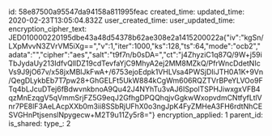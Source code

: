 id: 58e87500a95547da94158a811995feac
created_time: 
updated_time: 2020-02-23T13:05:04.832Z
user_created_time: 
user_updated_time: 
encryption_cipher_text: JED010000220195dbe43a48d54378b62ae308e2a1415200022a{"iv":"kgSn/LXpMvvN3ZVrVM5iXg==","v":1,"iter":1000,"ks":128,"ts":64,"mode":"ocb2","adata":"","cipher":"aes","salt":"t9f7n/b0sDA=","ct":"j4ZhyziC1q87Q/9W+j59iTbJydaUy213IdfvQllDZ19cdTevfaYjC9MhyA2ej2MM8MZkQ/PfrWncDdetNIcVs9J9jO67v/x58jxMBlJkFwA+/6753ejoEdpk1VHLVsa4PWSjDIiJTH0A1K+9Vn/QegDLykbEb7T7pw28+GhGELFt5UkW884kCgWm606RQZTVrBPeYLVOo9FTq4bLJcuDTej6fBdwvnkbnoA9Qu42J4NYhTu3vAJ6ISpolTSPHJiwxgxVFB4qzMnEzqgV5qVmmSrjFZ5G9eqJ2GfhgDPQQhqjvGgkwWxopvdmCNtfyfLtlVnr7PE8lF3AeLAcpXXb0m3ii8SSbRjUFhX0o3ngJpK4FyZMHeA3FH6rdtNhCESVGHnPtjsenslNpygecw+M2T9u11Zy5r8="}
encryption_applied: 1
parent_id: 
is_shared: 
type_: 2